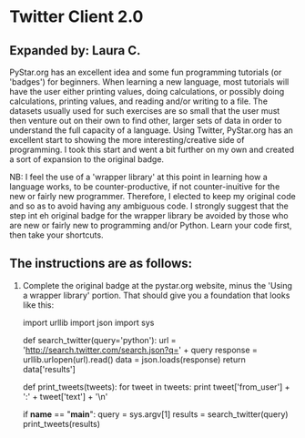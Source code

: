 Twitter Client 2.0
==================
Expanded by: Laura C.
---------------------

PyStar.org has an excellent idea and some fun programming tutorials (or 'badges') for beginners.
When learning a new language, most tutorials will have the user either printing values, doing calculations, or possibly doing calculations, printing values, and reading and/or writing to a file. The datasets usually used for such exercises are so small that the user must then venture out on their own to find other, larger sets of data in order to understand the full capacity of a language.
Using Twitter, PyStar.org has an excellent start to showing the more interesting/creative side of programming. I took this start and went a bit further on my own and created a sort of expansion to the original badge.

NB: I feel the use of a 'wrapper library' at this point in learning how a language works, to be counter-productive, if not counter-inuitive for the new or fairly new programmer. Therefore, I elected to keep my original code and so as to avoid having any ambiguous code. I strongly suggest that the step int eh original badge for the wrapper library be avoided by those who are new or fairly new to programming and/or Python. Learn your code first, then take your shortcuts.

The instructions are as follows:
--------------------------------

1. Complete the original badge at the pystar.org website, minus the 'Using a wrapper library' portion. That should give you a foundation that looks like this:
   
    import urllib
    import json
    import sys

    def search_twitter(query='python'):
    	url = 'http://search.twitter.com/search.json?q=' + query
    	response = urllib.urlopen(url).read()
    	data = json.loads(response)
    	return data['results']

    def print_tweets(tweets):
    	for tweet in tweets:
            print tweet['from_user'] + ':' + tweet['text'] + '\n'

    if __name__ == "__main__":
    	query = sys.argv[1]
    	results = search_twitter(query)
    	print_tweets(results)

